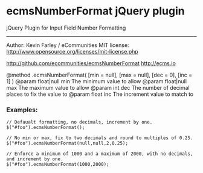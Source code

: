 # ecmsNumberFormat jQuery plugin
jQuery Plugin for Input Field Number Formatting

----
Author: Kevin Farley / eCommunities
MIT license: http://www.opensource.org/licenses/mit-license.php

http://github.com/ecommunities/ecmsNumberFormat
http://ecms.io

@method .ecmsNumberFormat( [min = null], [max = null], [dec = 0], [inc = 1] )
@param float|null min	The minimum value to allow
@param float|null max	The maximum value to allow
@param int dec 			The number of decimal places to fix the value to
@param float inc		The increment value to match to 

### Examples:
```
// Defaualt formatting, no decimals, increment by one.
$("#foo").ecmsNumberFormat();					
    
// No min or max, fix to two decimals and round to multiples of 0.25.
$("#foo").ecmsNumberFormat(null,null,2,0.25); 	

// Enforce a minimum of 1000 and a maximum of 2000, with no decimals, and increment by one.
$("#foo").ecmsNumberFormat(1000,2000);
```
